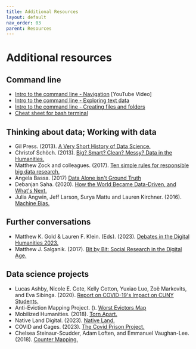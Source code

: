 ```yaml
---
title: Additional Resources
layout: default
nav_order: 03
parent: Resources
---
```


# Additional resources

## Command line
- [Intro to the command line - Navigation](https://www.youtube.com/watch?v=TmaYW51GP_E) [YouTube Video]
- [Intro to the command line - Exploring text data](https://www.youtube.com/watch?v=BMcem8xFSMQ)
- [Intro to the command line - Creating files and folders](https://www.youtube.com/watch?v=InYDsoPX81I)
- [Cheat sheet for bash terminal](/assets/pdf/BiteSizeCommandLine.pdf)

## Thinking about data; Working with data
- Gil Press. (2013). [A Very Short History of Data Science.](https://www.forbes.com/sites/gilpress/2013/05/28/a-very-short-history-of-data-science/?sh=6f4ef4855cfc)
- Christof Schöch. (2013). [Big? Smart? Clean? Messy? Data in the Humanities.](https://journalofdigitalhumanities.org/2-3/big-smart-clean-messy-data-in-the-humanities/)
- Matthew Zock and colleagues. (2017). [Ten simple rules for responsible big data research.](https://www.ncbi.nlm.nih.gov/pmc/articles/PMC5373508/)
- Angela Bassa. (2017) [Data Alone isn't Ground Truth](https://medium.com/@angebassa/data-alone-isnt-ground-truth-9e733079dfd4)
- Debanjan Saha. (2020). [How the World Became Data-Driven, and What's Next.](https://www.forbes.com/sites/googlecloud/2020/05/20/how-the-world-became-data-driven-and-whats-next/?sh=544fd4757fc5)
- Julia Angwin, Jeff Larson, Surya Mattu and Lauren Kirchner. (2016). [Machine Bias.](https://www.propublica.org/article/machine-bias-risk-assessments-in-criminal-sentencing)

## Further conversations
- Matthew K. Gold & Lauren F. Klein. (Eds). (2023). [Debates in the Digital Humanities 2023.](https://dhdebates.gc.cuny.edu/projects/debates-in-the-digital-humanities-2023)
- Matthew J. Salganik. (2017). [Bit by Bit: Social Research in the Digital Age.](https://www.bitbybitbook.com/en/1st-ed/preface/)

## Data science projects
- Lucas Ashby, Nicole E. Cote, Kelly Cotton, Yuxiao Luo, Zoë Markovits, and Eva Sibinga. (2020). [Report on COVID-19's Impact on CUNY Students.](https://dataforgood.commons.gc.cuny.edu/report-on-covid-19s-impact-on-cuny-students/)
- Anti-Eviction Mapping Project. (). [Worst Evictors Map](https://www.worstevictorsnyc.org/)
- Mobilized Humanities. (2018). [Torn Apart.](http://xpmethod.columbia.edu/torn-apart/volume/2/) 
- Native Land Digital. (2023). [Native Land.](https://native-land.ca/)
- COVID and Cages. (2023). [The Covid Prison Project.](https://covidprisonproject.com/)
- Chelsea Steinaur-Scudder, Adam Loften, and Emmanuel Vaughan-Lee. (2018). [Counter Mapping.](https://emergencemagazine.org/feature/counter-mapping/)